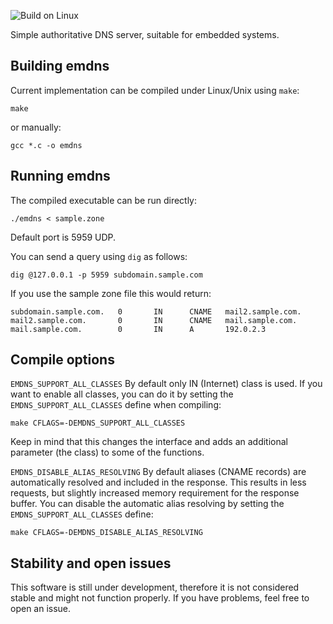 ![Build on Linux](https://github.com/mtsarev/emdns/workflows/Build%20on%20Linux/badge.svg)

Simple authoritative DNS server, suitable for embedded systems.

## Building emdns
Current implementation can be compiled under Linux/Unix using `make`:
```
make
```

or manually:
```
gcc *.c -o emdns
```

## Running emdns
The compiled executable can be run directly:
```
./emdns < sample.zone
```

Default port is 5959 UDP. 

You can send a query using `dig` as follows:
```
dig @127.0.0.1 -p 5959 subdomain.sample.com
```

If you use the sample zone file this would return:
```
subdomain.sample.com.   0       IN      CNAME   mail2.sample.com.
mail2.sample.com.       0       IN      CNAME   mail.sample.com.
mail.sample.com.        0       IN      A       192.0.2.3
``` 

## Compile options
`EMDNS_SUPPORT_ALL_CLASSES` By default only IN (Internet) class is used. If you want to enable all classes, you can do it by setting the `EMDNS_SUPPORT_ALL_CLASSES` define when compiling:
```
make CFLAGS=-DEMDNS_SUPPORT_ALL_CLASSES
```
Keep in mind that this changes the interface and adds an additional parameter (the class) to some of the functions.

`EMDNS_DISABLE_ALIAS_RESOLVING` By default aliases (CNAME records) are automatically resolved and included in the response. This results in less requests, but slightly increased memory requirement for the response buffer. You can disable the automatic alias resolving by setting the `EMDNS_SUPPORT_ALL_CLASSES` define:
```
make CFLAGS=-DEMDNS_DISABLE_ALIAS_RESOLVING
```

## Stability and open issues
This software is still under development, therefore it is not considered stable and might not function properly. If you have problems, feel free to open an issue.
